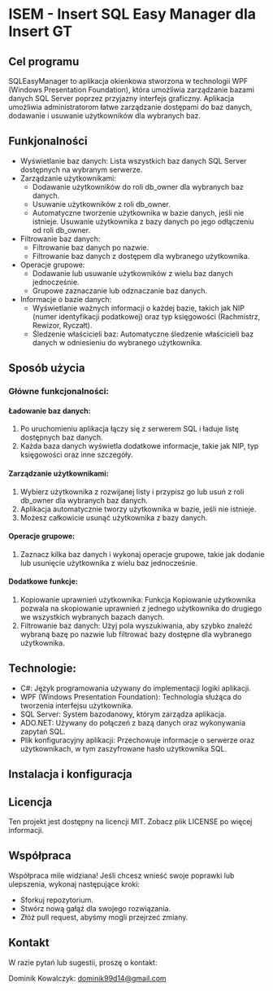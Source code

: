 # ISEM - Insert SQL Easy Manager dla Insert GT
## Cel programu
SQLEasyManager to aplikacja okienkowa stworzona w technologii WPF (Windows Presentation Foundation), która umożliwia zarządzanie bazami danych SQL Server poprzez przyjazny interfejs graficzny. Aplikacja umożliwia administratorom łatwe zarządzanie dostępami do baz danych, dodawanie i usuwanie użytkowników dla wybranych baz.
## Funkjonalności
* Wyświetlanie baz danych: Lista wszystkich baz danych SQL Server dostępnych na wybranym serwerze.
* Zarządzanie użytkownikami:
  * Dodawanie użytkowników do roli db_owner dla wybranych baz danych.
  * Usuwanie użytkowników z roli db_owner.
  * Automatyczne tworzenie użytkownika w bazie danych, jeśli nie istnieje.
Usuwanie użytkownika z bazy danych po jego odłączeniu od roli db_owner.
* Filtrowanie baz danych:
  * Filtrowanie baz danych po nazwie.
  * Filtrowanie baz danych z dostępem dla wybranego użytkownika.
* Operacje grupowe:
  * Dodawanie lub usuwanie użytkowników z wielu baz danych jednocześnie.
  * Grupowe zaznaczanie lub odznaczanie baz danych.
* Informacje o bazie danych:
  * Wyświetlanie ważnych informacji o każdej bazie, takich jak NIP (numer identyfikacji podatkowej) oraz typ księgowości (Rachmistrz, Rewizor, Ryczałt).
  * Śledzenie właścicieli baz: Automatyczne śledzenie właścicieli baz danych w odniesieniu do wybranego użytkownika.

## Sposób użycia
### Główne funkcjonalności:
#### Ładowanie baz danych:

1. Po uruchomieniu aplikacja łączy się z serwerem SQL i ładuje listę dostępnych baz danych.
2. Każda baza danych wyświetla dodatkowe informacje, takie jak NIP, typ księgowości oraz inne szczegóły.
#### Zarządzanie użytkownikami:

1. Wybierz użytkownika z rozwijanej listy i przypisz go lub usuń z roli db_owner dla wybranych baz danych.
2. Aplikacja automatycznie tworzy użytkownika w bazie, jeśli nie istnieje.
3. Możesz całkowicie usunąć użytkownika z bazy danych.
#### Operacje grupowe:

1. Zaznacz kilka baz danych i wykonaj operacje grupowe, takie jak dodanie lub usunięcie użytkownika z wielu baz jednocześnie.

#### Dodatkowe funkcje:
1. Kopiowanie uprawnień użytkownika: Funkcja Kopiowanie użytkownika pozwala na skopiowanie uprawnień z jednego użytkownika do drugiego we wszystkich wybranych bazach danych.
2. Filtrowanie baz danych: Użyj pola wyszukiwania, aby szybko znaleźć wybraną bazę po nazwie lub filtrować bazy dostępne dla wybranego użytkownika.
 
## Technologie:
* C#: Język programowania używany do implementacji logiki aplikacji.
* WPF (Windows Presentation Foundation): Technologia służąca do tworzenia interfejsu użytkownika.
* SQL Server: System bazodanowy, którym zarządza aplikacja.
* ADO.NET: Używany do połączeń z bazą danych oraz wykonywania zapytań SQL.
* Plik konfiguracyjny aplikacji: Przechowuje informacje o serwerze oraz użytkownikach, w tym zaszyfrowane hasło użytkownika SQL.

## Instalacja i konfiguracja


## Licencja
Ten projekt jest dostępny na licencji MIT. Zobacz plik LICENSE po więcej informacji.

## Współpraca
Współpraca mile widziana! Jeśli chcesz wnieść swoje poprawki lub ulepszenia, wykonaj następujące kroki:

* Sforkuj repozytorium.
* Stwórz nową gałąź dla swojego rozwiązania.
* Złóż pull request, abyśmy mogli przejrzeć zmiany.

## Kontakt
W razie pytań lub sugestii, proszę o kontakt:

Dominik Kowalczyk: dominik99d14@gmail.com
